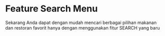 # Feature Search Menu

Sekarang Anda dapat dengan mudah mencari berbagai pilihan makanan dan restoran favorit hanya dengan menggunakan fitur SEARCH yang baru